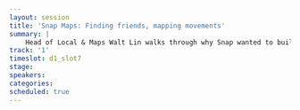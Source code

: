 ```yaml
---
layout: session
title: 'Snap Maps: Finding friends, mapping movements'
summary: |
    Head of Local & Maps Walt Lin walks through why Snap wanted to build a unique map, how they did it and the results they are seeing.
track: '1'
timeslot: d1_slot7
stage:
speakers:
categories:
scheduled: true
---
```

